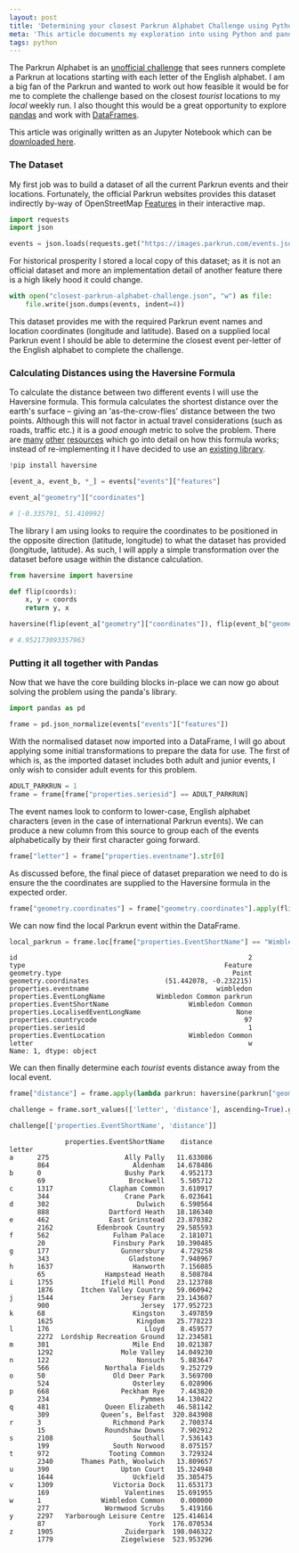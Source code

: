 ```yaml
---
layout: post
title: 'Determining your closest Parkrun Alphabet Challenge using Python and pandas'
meta: 'This article documents my exploration into using Python and pandas to determine the closest Parkrun Alphabet Challenge for a given local run'
tags: python
---
```


The Parkrun Alphabet is an [unofficial challenge](https://blog.parkrun.com/uk/2018/07/18/the-parkrun-alphabet/) that sees runners complete a Parkrun at locations starting with each letter of the English alphabet.
I am a big fan of the Parkrun and wanted to work out how feasible it would be for me to complete the challenge based on the closest _tourist_ locations to my _local_ weekly run.
I also thought this would be a great opportunity to explore [pandas](https://pandas.pydata.org/) and work with [DataFrames](https://pandas.pydata.org/docs/reference/api/pandas.DataFrame.html).

<!--more-->

This article was originally written as an Jupyter Notebook which can be [downloaded here](/uploads/determining-your-closest-parkrun-alphabet-challenge-using-python-and-pandas/closest-parkrun-alphabet-challenge.ipynb).

### The Dataset

My first job was to build a dataset of all the current Parkrun events and their locations.
Fortunately, the official Parkrun websites provides this dataset indirectly by-way of OpenStreetMap [Features](https://wiki.openstreetmap.org/wiki/Features) in their interactive map.

```python
import requests
import json

events = json.loads(requests.get("https://images.parkrun.com/events.json").content)
```

For historical prosperity I stored a local copy of this dataset; as it is not an official dataset and more an implementation detail of another feature there is a high likely hood it could change.

```python
with open("closest-parkrun-alphabet-challenge.json", "w") as file:
    file.write(json.dumps(events, indent=4))
```

This dataset provides me with the required Parkrun event names and location coordinates (longitude and latitude).
Based on a supplied local Parkrun event I should be able to determine the closest event per-letter of the English alphabet to complete the challenge.

### Calculating Distances using the Haversine Formula

To calculate the distance between two different events I will use the Haversine formula.
This formula calculates the shortest distance over the earth's surface – giving an 'as-the-crow-flies' distance between the two points.
Although this will not factor in actual travel considerations (such as roads, traffic etc.) it is a _good enough_ metric to solve the problem.
There are [many](https://nathanrooy.github.io/posts/2016-09-07/haversine-with-python/) [other](https://en.wikipedia.org/wiki/Haversine_formula) [resources](https://www.movable-type.co.uk/scripts/latlong.html) which go into detail on how this formula works; instead of re-implementing it I have decided to use an [existing library](https://pypi.org/project/haversine/).

```python
!pip install haversine
```

```python
[event_a, event_b, *_] = events["events"]["features"]

event_a["geometry"]["coordinates"]

# [-0.335791, 51.410992]
```

The library I am using looks to require the coordinates to be positioned in the opposite direction (latitude, longitude) to what the dataset has provided (longitude, latitude).
As such, I will apply a simple transformation over the dataset before usage within the distance calculation.

```python
from haversine import haversine

def flip(coords):
    x, y = coords
    return y, x

haversine(flip(event_a["geometry"]["coordinates"]), flip(event_b["geometry"]["coordinates"]), unit="mi")

# 4.952173093357963
```

### Putting it all together with Pandas

Now that we have the core building blocks in-place we can now go about solving the problem using the panda's library.

```python
import pandas as pd

frame = pd.json_normalize(events["events"]["features"])
```

With the normalised dataset now imported into a DataFrame, I will go about applying some initial transformations to prepare the data for use.
The first of which is, as the imported dataset includes both adult and junior events, I only wish to consider adult events for this problem.

```python
ADULT_PARKRUN = 1
frame = frame[frame["properties.seriesid"] == ADULT_PARKRUN]
```

The event names look to conform to lower-case, English alphabet characters (even in the case of international Parkrun events).
We can produce a new column from this source to group each of the events alphabetically by their first character going forward.

```python
frame["letter"] = frame["properties.eventname"].str[0]
```

As discussed before, the final piece of dataset preparation we need to do is ensure the the coordinates are supplied to the Haversine formula in the expected order.

```python
frame["geometry.coordinates"] = frame["geometry.coordinates"].apply(flip)
```

We can now find the local Parkrun event within the DataFrame.

```python
local_parkrun = frame.loc[frame["properties.EventShortName"] == "Wimbledon Common"].iloc[0]
```

```
id                                                          2
type                                                  Feature
geometry.type                                           Point
geometry.coordinates                   (51.442078, -0.232215)
properties.eventname                                wimbledon
properties.EventLongName             Wimbledon Common parkrun
properties.EventShortName                    Wimbledon Common
properties.LocalisedEventLongName                        None
properties.countrycode                                     97
properties.seriesid                                         1
properties.EventLocation                     Wimbledon Common
letter                                                      w
Name: 1, dtype: object
```

We can then finally determine each _tourist_ events distance away from the local event.

```python
frame["distance"] = frame.apply(lambda parkrun: haversine(parkrun["geometry.coordinates"], local_parkrun["geometry.coordinates"], unit='mi'), axis=1)

challenge = frame.sort_values(['letter', 'distance'], ascending=True).groupby('letter').apply(lambda parkruns: parkruns.head(2))

challenge[['properties.EventShortName', 'distance']]
```

```
              properties.EventShortName    distance
letter
a      275                   Ally Pally   11.633086
       864                     Aldenham   14.678486
b      0                     Bushy Park    4.952173
       69                     Brockwell    5.505712
c      1317              Clapham Common    3.610917
       344                   Crane Park    6.023641
d      302                      Dulwich    6.590564
       888               Dartford Heath   18.186340
e      462               East Grinstead   23.870382
       2162           Edenbrook Country   29.585593
f      562                Fulham Palace    2.181071
       20                 Finsbury Park   10.390485
g      177                  Gunnersbury    4.729258
       343                    Gladstone    7.940967
h      1637                    Hanworth    7.156085
       65               Hampstead Heath    8.508784
i      1755            Ifield Mill Pond   23.123788
       1876       Itchen Valley Country   59.060942
j      1544                 Jersey Farm   23.143607
       900                       Jersey  177.952723
k      68                      Kingston    3.497859
       1625                     Kingdom   25.778223
l      176                        Lloyd    8.459577
       2272  Lordship Recreation Ground   12.234581
m      301                     Mile End   10.021387
       1292                 Mole Valley   14.049230
n      122                      Nonsuch    5.883647
       566              Northala Fields    9.252729
o      50                 Old Deer Park    3.569700
       524                     Osterley    6.028906
p      668                  Peckham Rye    7.443820
       234                       Pymmes   14.130422
q      481              Queen Elizabeth   46.581142
       309             Queen’s, Belfast  320.843908
r      3                  Richmond Park    2.700374
       15               Roundshaw Downs    7.902912
s      2108                    Southall    7.536143
       199                South Norwood    8.075157
t      972               Tooting Common    3.729324
       2340       Thames Path, Woolwich   13.809657
u      390                  Upton Court   15.324948
       1644                    Uckfield   35.385475
v      1309               Victoria Dock   11.653173
       169                   Valentines   15.691955
w      1               Wimbledon Common    0.000000
       277              Wormwood Scrubs    5.419166
y      2297   Yarborough Leisure Centre  125.414614
       87                          York  176.070534
z      1905                  Zuiderpark  198.046322
       1779                 Ziegelwiese  523.953296
```
